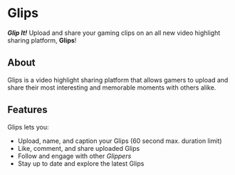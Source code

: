 # Glips
_**Glip It!**_ Upload and share your gaming clips on an all new video highlight sharing platform, **Glips**!

## About
Glips is a video highlight sharing platform that allows gamers to upload and share their most interesting and memorable moments with others alike.

## Features
Glips lets you:
- Upload, name, and caption your Glips (60 second max. duration limit)
- Like, comment, and share uploaded Glips
- Follow and engage with other _Glippers_
- Stay up to date and explore the latest Glips
